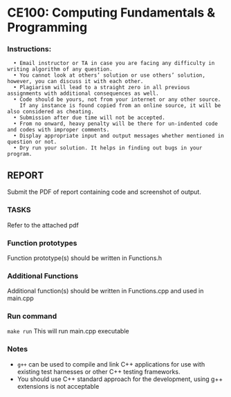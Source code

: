 # CE100: Computing Fundamentals & Programming 

### Instructions:

      • Email instructor or TA in case you are facing any difficulty in writing algorithm of any question.  
      • You cannot look at others’ solution or use others’ solution, however, you can discuss it with each other. 
      • Plagiarism will lead to a straight zero in all previous assignments with additional consequences as well.
      • Code should be yours, not from your internet or any other source.
        If any instance is found copied from an online source, it will be also considered as cheating.
      • Submission after due time will not be accepted.
      • From no onward, heavy penalty will be there for un-indented code and codes with improper comments.
      • Display appropriate input and output messages whether mentioned in question or not.
      • Dry run your solution. It helps in finding out bugs in your program.
     

## REPORT

Submit the PDF of report containing code and screenshot of output. 

### TASKS

Refer to the attached pdf

### Function prototypes

Function prototype(s) should be written in Functions.h

### Additional Functions

Additional function(s) should be written in Functions.cpp and used in main.cpp


### Run command

`make run`  This will run main.cpp executable 

### Notes

- `g++` can be used to compile and link C++ applications for use with existing test harnesses or other C++ testing frameworks.
- You should use C++ standard approach for the development, using g++ extensions is not acceptable 

